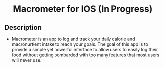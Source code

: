 <div align="center">
  <h1>Macrometer for IOS (In Progress)</h1>
</div>

## Description
* Macrometer is an app to log and track your daily calorie and macronurtient intake to reach your goals. The goal of this app is to provide a simple yet powerful interface to allow users to easily log their food without getting bombarded with too many features that most users will never use.
